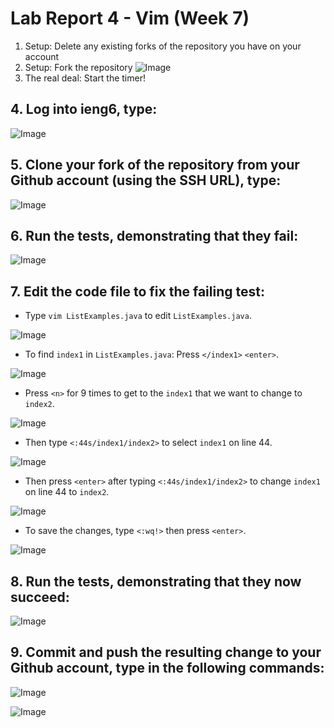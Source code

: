 # Lab Report 4 - Vim (Week 7)
1. Setup: Delete any existing forks of the repository you have on your account
2. Setup: Fork the repository
![Image](originfork.png)
3. The real deal: Start the timer!


## 4. Log into ieng6, type:

![Image](step4.png)


## 5. Clone your fork of the repository from your Github account (using the SSH URL), type:

![Image](step5.png)


## 6. Run the tests, demonstrating that they fail:

![Image](step6.png)


## 7. Edit the code file to fix the failing test:

- Type `vim ListExamples.java` to edit `ListExamples.java`.

![Image](step7.1.png)


- To find `index1` in `ListExamples.java`: Press `</index1>` `<enter>`.

![Image](step7.2.png)


- Press `<n>` for 9 times to get to the `index1` that we want to change to `index2`.

![Image](step7.3.png)


- Then type `<:44s/index1/index2>` to select `index1` on line 44.

![Image](step7.4.png)


- Then press `<enter>` after typing `<:44s/index1/index2>` to change `index1` on line 44 to `index2`.

![Image](step7.5.png)


- To save the changes, type `<:wq!>` then press `<enter>`.

![Image](step7.6.png)


## 8. Run the tests, demonstrating that they now succeed:

![Image](step8.png)


## 9. Commit and push the resulting change to your Github account, type in the following commands:

![Image](step9.1.png)

![Image](step9.2.png)


  
